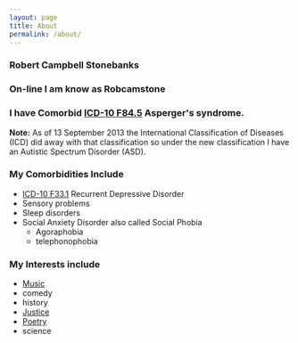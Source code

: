 ```yaml
---
layout: page
title: About
permalink: /about/
---
```


### Robert Campbell Stonebanks

### On-line I am know as Robcamstone


### I have Comorbid <a class="external-link" href="http://www.icd10data.com/ICD10CM/Codes/F01-F99/F80-F89/F84-/F84.5">ICD-10 F84.5</a> Asperger's syndrome.

**Note:** As of 13 September 2013 the International Classification of Diseases (ICD) did away with that classification so under the new classification I have an Autistic Spectrum Disorder (ASD).

### My Comorbidities Include
* <a class="external-link" href="http://www.icd10data.com/ICD10CM/Codes/F01-F99/F30-F39/F33-/F33.1">ICD-10 F33.1</a> Recurrent Depressive Disorder
* Sensory problems
* Sleep disorders
* Social Anxiety Disorder also called Social Phobia
   * Agoraphobia
   * telephonophobia

### My Interests include
* [Music](/bookmarks/#music)
* comedy
* history
* [Justice](/categories/#Broken%20Justice)
* [Poetry](/categories/#Poetry)
* science

<style>
.responsive-video {
position: relative;
padding-bottom: 56.25%;
padding-top: 30px; height: 0; overflow: hidden;
}

.responsive-video iframe,
.responsive-video object,
.responsive-video embed {
position: absolute;
top: 0;
left: 0;
width: 100%;
height: 100%;
}
</style>

